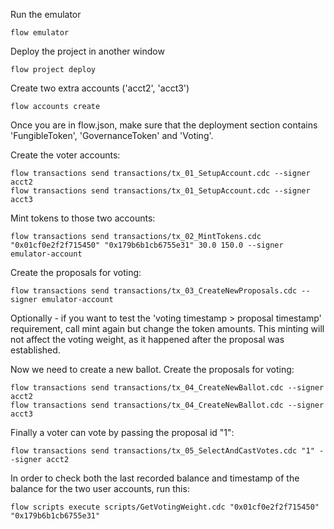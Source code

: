 Run the emulator

```console
flow emulator
```
Deploy the project in another window
```console
flow project deploy
```
Create two extra accounts ('acct2', 'acct3')
```console
flow accounts create
```

Once you are in flow.json, make sure that the deployment section contains 'FungibleToken', 'GovernanceToken' and 'Voting'.

Create the voter accounts:
```console
flow transactions send transactions/tx_01_SetupAccount.cdc --signer acct2
flow transactions send transactions/tx_01_SetupAccount.cdc --signer acct3
```

Mint tokens to those two accounts:
```console
flow transactions send transactions/tx_02_MintTokens.cdc "0x01cf0e2f2f715450" "0x179b6b1cb6755e31" 30.0 150.0 --signer emulator-account
```

Create the proposals for voting:
```console
flow transactions send transactions/tx_03_CreateNewProposals.cdc --signer emulator-account
```

Optionally - if you want to test the 'voting timestamp > proposal timestamp' requirement, call mint again but change the token amounts.
This minting will not affect the voting weight, as it happened after the proposal was established.

Now we need to create a new ballot.
Create the proposals for voting:
```console
flow transactions send transactions/tx_04_CreateNewBallot.cdc --signer acct2
flow transactions send transactions/tx_04_CreateNewBallot.cdc --signer acct3
```

Finally a voter can vote by passing the proposal id "1":
```console
flow transactions send transactions/tx_05_SelectAndCastVotes.cdc "1" --signer acct2
```

In order to check both the last recorded balance and timestamp of the balance for the two user accounts, run this:
```console
flow scripts execute scripts/GetVotingWeight.cdc "0x01cf0e2f2f715450" "0x179b6b1cb6755e31"
```
